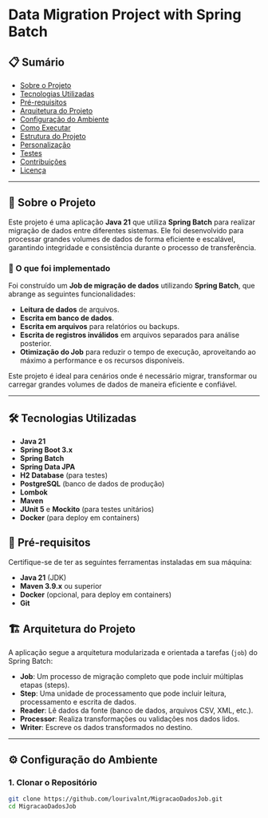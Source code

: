 # Data Migration Project with Spring Batch

## 📋 Sumário
- [Sobre o Projeto](#sobre-o-projeto)
- [Tecnologias Utilizadas](#tecnologias-utilizadas)
- [Pré-requisitos](#pré-requisitos)
- [Arquitetura do Projeto](#arquitetura-do-projeto)
- [Configuração do Ambiente](#configuração-do-ambiente)
- [Como Executar](#como-executar)
- [Estrutura do Projeto](#estrutura-do-projeto)
- [Personalização](#personalização)
- [Testes](#testes)
- [Contribuições](#contribuições)
- [Licença](#licença)

---

## 📌 Sobre o Projeto
Este projeto é uma aplicação **Java 21** que utiliza **Spring Batch** para realizar migração de dados entre diferentes sistemas. Ele foi desenvolvido para processar grandes volumes de dados de forma eficiente e escalável, garantindo integridade e consistência durante o processo de transferência.

### 🚀 O que foi implementado
Foi construído um **Job de migração de dados** utilizando **Spring Batch**, que abrange as seguintes funcionalidades:
- **Leitura de dados** de arquivos.
- **Escrita em banco de dados**.
- **Escrita em arquivos** para relatórios ou backups.
- **Escrita de registros inválidos** em arquivos separados para análise posterior.
- **Otimização do Job** para reduzir o tempo de execução, aproveitando ao máximo a performance e os recursos disponíveis.

Este projeto é ideal para cenários onde é necessário migrar, transformar ou carregar grandes volumes de dados de maneira eficiente e confiável.

---

## 🛠️ Tecnologias Utilizadas
- **Java 21**
- **Spring Boot 3.x**
- **Spring Batch**
- **Spring Data JPA**
- **H2 Database** (para testes)
- **PostgreSQL** (banco de dados de produção)
- **Lombok**
- **Maven**
- **JUnit 5** e **Mockito** (para testes unitários)
- **Docker** (para deploy em containers)

## 🔧 Pré-requisitos
Certifique-se de ter as seguintes ferramentas instaladas em sua máquina:
- **Java 21** (JDK)
- **Maven 3.9.x** ou superior
- **Docker** (opcional, para deploy em containers)
- **Git**

## 🏗️ Arquitetura do Projeto
A aplicação segue a arquitetura modularizada e orientada a tarefas (`job`) do Spring Batch:

- **Job**: Um processo de migração completo que pode incluir múltiplas etapas (steps).
- **Step**: Uma unidade de processamento que pode incluir leitura, processamento e escrita de dados.
- **Reader**: Lê dados da fonte (banco de dados, arquivos CSV, XML, etc.).
- **Processor**: Realiza transformações ou validações nos dados lidos.
- **Writer**: Escreve os dados transformados no destino.

---

## ⚙️ Configuração do Ambiente

### 1. Clonar o Repositório
```bash
git clone https://github.com/lourivalnt/MigracaoDadosJob.git
cd MigracaoDadosJob
